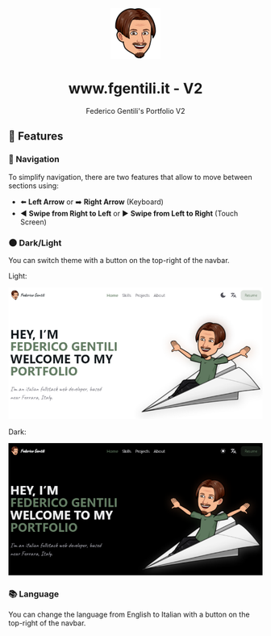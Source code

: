 <div align="center">
  <img alt="Logo" src="https://raw.githubusercontent.com/GentilOfficial/v2/main/public/logov2.png" width="100" />
</div>
<h1 align="center">www.fgentili.it - V2</h1>
<p align="center">Federico Gentili's Portfolio V2</p>

## 🔗 Features

### 🧭 Navigation

To simplify navigation, there are two features that allow to move between sections using:
- ⬅️ <b>Left Arrow</b> or ➡️ <b>Right Arrow</b> (Keyboard)
- ◀️ <b>Swipe from Right to Left</b> or ▶️ <b>Swipe from Left to Right</b> (Touch Screen)

### 🌑 Dark/Light

You can switch theme with a button on the top-right of the navbar.

Light:

![Light](https://raw.githubusercontent.com/GentilOfficial/v2/main/public/light.png)

Dark:

![Dark](https://raw.githubusercontent.com/GentilOfficial/v2/main/public/dark.png)  

### 📚 Language

You can change the language from English to Italian with a button on the top-right of the navbar.
